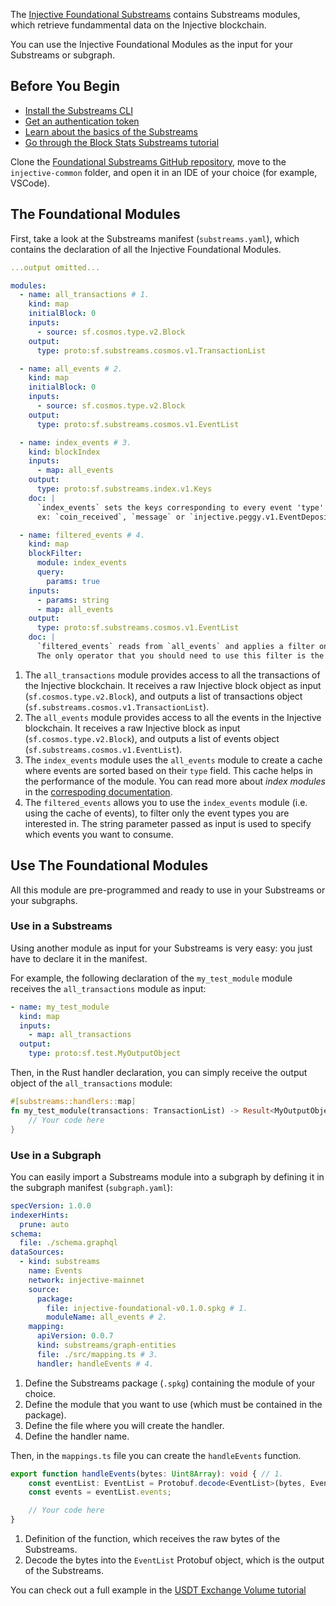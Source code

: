 The [Injective Foundational Substreams](https://github.com/streamingfast/substreams-foundational-modules/injective-common) contains Substreams modules, which retrieve fundammental data on the Injective blockchain.

You can use the Injective Foundational Modules as the input for your Substreams or subgraph.

## Before You Begin

- [Install the Substreams CLI](../../../common/installing-the-cli.md)
- [Get an authentication token](../../../common/authentication.md)
- [Learn about the basics of the Substreams](../../../common/manifest-modules.md)
- [Go through the Block Stats Substreams tutorial](./block-stats.md)

Clone the [Foundational Substreams GitHub repository](https://github.com/streamingfast/substreams-foundational-modules), move to the `injective-common` folder, and open it in an IDE of your choice (for example, VSCode).

## The Foundational Modules

First, take a look at the Substreams manifest (`substreams.yaml`), which contains the declaration of all the Injective Foundational Modules.

```yaml
...output omitted...

modules:
  - name: all_transactions # 1.
    kind: map
    initialBlock: 0
    inputs:
      - source: sf.cosmos.type.v2.Block
    output:
      type: proto:sf.substreams.cosmos.v1.TransactionList

  - name: all_events # 2.
    kind: map
    initialBlock: 0
    inputs:
      - source: sf.cosmos.type.v2.Block
    output:
      type: proto:sf.substreams.cosmos.v1.EventList

  - name: index_events # 3.
    kind: blockIndex
    inputs:
      - map: all_events
    output:
      type: proto:sf.substreams.index.v1.Keys
    doc: |
      `index_events` sets the keys corresponding to every event 'type' 
      ex: `coin_received`, `message` or `injective.peggy.v1.EventDepositClaim`

  - name: filtered_events # 4.
    kind: map
    blockFilter:
      module: index_events
      query:
        params: true
    inputs:
      - params: string
      - map: all_events
    output:
      type: proto:sf.substreams.cosmos.v1.EventList
    doc: |
      `filtered_events` reads from `all_events` and applies a filter on the event types, only outputing the events that match the filter. 
      The only operator that you should need to use this filter is the logical or `||`, because each event can only match one type.
```
1. The `all_transactions` module provides access to all the transactions of the Injective blockchain.
It receives a raw Injective block object as input (`sf.cosmos.type.v2.Block`), and outputs a list of transactions object (`sf.substreams.cosmos.v1.TransactionList`).
2. The `all_events` module provides access to all the events in the Injective blockchain.
It receives a raw Injective block as input (`sf.cosmos.type.v2.Block`), and outputs a list of events object (`sf.substreams.cosmos.v1.EventList`).
3. The `index_events` module uses the `all_events` module to create a cache where events are sorted based on their `type` field. This cache helps in the performance of the module. You can read more about _index modules_ in the [correspoding documentation](../../../develop/indexes).
4. The `filtered_events` allows you to use the `index_events` module (i.e. using the cache of events), to filter only the event types you are interested in.
The string parameter passed as input is used to specify which events you want to consume.

## Use The Foundational Modules

All this module are pre-programmed and ready to use in your Substreams or your subgraphs.

### Use in a Substreams

Using another module as input for your Substreams is very easy: you just have to declare it in the manifest.

For example, the following declaration of the `my_test_module` module receives the `all_transactions` module as input:

```yaml
- name: my_test_module
  kind: map
  inputs:
    - map: all_transactions
  output:
    type: proto:sf.test.MyOutputObject
```

Then, in the Rust handler declaration, you can simply receive the output object of the `all_transactions` module:

```rust
#[substreams::handlers::map]
fn my_test_module(transactions: TransactionList) -> Result<MyOutputObject, Error> {
    // Your code here
}
```

### Use in a Subgraph

You can easily import a Substreams module into a subgraph by defining it in the subgraph manifest (`subgraph.yaml`):

```yaml
specVersion: 1.0.0
indexerHints:
  prune: auto
schema:
  file: ./schema.graphql
dataSources:
  - kind: substreams
    name: Events
    network: injective-mainnet
    source:
      package:
        file: injective-foundational-v0.1.0.spkg # 1.
        moduleName: all_events # 2.
    mapping:
      apiVersion: 0.0.7
      kind: substreams/graph-entities
      file: ./src/mapping.ts # 3.
      handler: handleEvents # 4.
```
1. Define the Substreams package (`.spkg`) containing the module of your choice.
2. Define the module that you want to use (which must be contained in the package).
3. Define the file where you will create the handler.
4. Define the handler name.

Then, in the `mappings.ts` file you can create the `handleEvents` function.

```ts
export function handleEvents(bytes: Uint8Array): void { // 1.
    const eventList: EventList = Protobuf.decode<EventList>(bytes, EventList.decode); // 2.
    const events = eventList.events;

    // Your code here
}
```
1. Definition of the function, which receives the raw bytes of the Substreams.
2. Decode the bytes into the `EventList` Protobuf object, which is the output of the Substreams.

You can check out a full example in the [USDT Exchange Volume tutorial](../injective/usdt-exchanges.md)